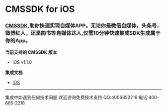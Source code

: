 
# CMSSDK for iOS
### [CMSSDK](http://cmssdk.mob.com/),助你快速实现自媒体APP。无论你是微信自媒体，头条号，微博红人，还是简书等自媒体达人,仅需10分钟快速集成SDK生成属于你的App。

**当前支持的 CMSSDK 版本**

- iOS v1.1.0

**集成文档**

- [iOS](http://wiki.mob.com/%E5%BF%AB%E9%80%9F%E9%9B%86%E6%88%90-15/)

- - - - - - - - - - - -
集成中如遇到任何技术问题,欢迎咨询免费技术支持
QQ:4006852216
电话:400-685-2216

